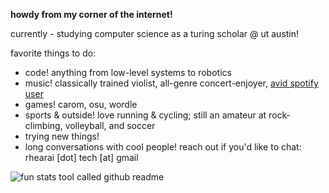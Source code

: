 **howdy from my corner of the internet!**

currently - studying computer science as a turing scholar @ ut austin!

favorite things to do:
- code! anything from low-level systems to robotics
- music! classically trained violist, all-genre concert-enjoyer, [avid spotify user](https://open.spotify.com/user/1hiprbqaie8knj690gib32k8t)
- games! carom, osu, wordle
- sports & outside! love running & cycling; still an amateur at rock-climbing, volleyball, and soccer
- trying new things! 
- long conversations with cool people! reach out if you'd like to chat: rhearai \[dot\] tech \[at\] gmail

![fun stats tool called github readme](https://github-readme-stats-one-eta-61.vercel.app/api/top-langs?username=rheiformes&langs_count=8&layout=compact&&bg_color=ffffff&title_color=000000&text_color=000000&font=courier&hide=Jupyter%20Notebook)

